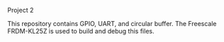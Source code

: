 Project 2

This repository contains GPIO, UART, and circular buffer.  The Freescale FRDM-KL25Z is used to build and debug this files. 
